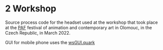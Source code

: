 # 2 Workshop 

Source process code for the headset used at the workshop that took place at the [PAF](https://pifpaf.cz/en/events/paf-spring-olomouc-2022) festival of animation and contemporary art in Olomouc, in the Czech Republic, in March 2022. 

GUI for mobile phone uses the [wsGUI.quark](https://github.com/dyfer/wsGUI.quark)

